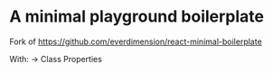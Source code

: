 # A minimal playground boilerplate

Fork of https://github.com/everdimension/react-minimal-boilerplate

With:
        -> Class Properties
